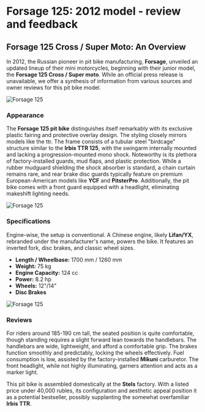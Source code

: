 # Forsage 125: 2012 model - review and feedback

## Forsage 125 Cross / Super Moto: An Overview

In 2012, the Russian pioneer in pit bike manufacturing, **Forsage**, unveiled an updated lineup of their mini motorcycles, beginning with their junior model, the **Forsage 125 Cross / Super moto**. While an official press release is unavailable, we offer a synthesis of information from various sources and owner reviews for this pit bike model.

![Forsage 125](http://mypitbike.ru/uploads/images/00/00/07/2013/01/23/a29dba.jpg)

### Appearance

The **Forsage 125 pit bike** distinguishes itself remarkably with its exclusive plastic fairing and protective overlay design. The styling closely mirrors models like the ttr. The frame consists of a tubular steel "birdcage" structure similar to the **Irbis TTR 125**, with the swingarm internally mounted and lacking a progression-mounted mono shock. Noteworthy is its plethora of factory-installed guards, mud flaps, and plastic protection. While a rubber mudguard shielding the shock absorber is standard, a chain curtain remains rare, and rear brake disc guards typically feature on premium European-American models like **YCF** and **PitsterPro**. Additionally, the pit bike comes with a front guard equipped with a headlight, eliminating makeshift lighting needs.

![Forsage 125](http://mypitbike.ru/uploads/images/00/00/07/2013/01/23/7a8abc.jpg)

### Specifications

Engine-wise, the setup is conventional. A Chinese engine, likely **Lifan/YX**, rebranded under the manufacturer's name, powers the bike. It features an inverted fork, disc brakes, and classic wheel sizes.

- **Length / Wheelbase:** 1700 mm / 1260 mm
- **Weight:** 75 kg
- **Engine Capacity:** 124 cc
- **Power:** 8.2 hp
- **Wheels:** 12"/14"
- **Disc Brakes**

![Forsage 125](http://mypitbike.ru/uploads/images/00/00/07/2013/01/23/955b71.jpg)

### Reviews

For riders around 185-190 cm tall, the seated position is quite comfortable, though standing requires a slight forward lean towards the handlebars. The handlebars are wide, lightweight, and afford a comfortable grip. The brakes function smoothly and predictably, locking the wheels effectively. Fuel consumption is low, assisted by the factory-installed **Mikuni** carburetor. The front headlight, while not highly illuminating, garners attention and acts as a marker light.

This pit bike is assembled domestically at the **Stels** factory. With a listed price under 40,000 rubles, its configuration and aesthetic appeal position it as a potential bestseller, possibly supplanting the somewhat overfamiliar **Irbis TTR**.